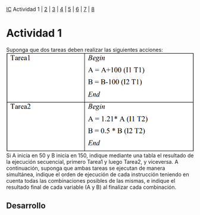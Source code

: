 [IC](INTRODUCCION-CONCURRENCIA.md) Actividad 1 | [2](ACTIVIDAD2.md) | [3](ACTIVIDAD3.md) | [4](ACTIVIDAD4.md) | [5](ACTIVIDAD5.md) | [6](ACTIVIDAD6.md) | [7](ACTIVIDAD7.md) | [8](ACTIVIDAD8.md)
# Actividad 1
Suponga que dos tareas deben realizar las siguientes acciones:
![A1](img/T2A1.png) <br>
Si A inicia en 50 y B inicia en 150, indique mediante una tabla el resultado de la ejecución 
secuencial, primero Tarea1 y luego Tarea2, y viceversa. A continuación, suponga que ambas 
tareas se ejecutan de manera simultánea, indique el orden de ejecución de cada instrucción 
teniendo en cuenta todas las combinaciones posibles de las mismas, e indique el resultado 
final de cada variable (A y B) al finalizar cada combinación.
## Desarrollo
